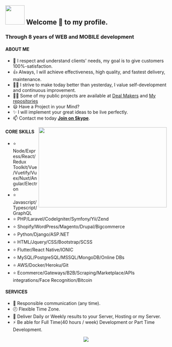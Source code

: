 ## <img height="60" width="60" src="https://media1.tenor.com/images/3ca4190df184f2329bb9f0bd06ea0cc2/tenor.gif?itemid=10604183" /> Welcome 🎉 to my profile.

### Through 8 years of WEB and MOBILE development
#### ABOUT ME

- 🚀 I respect and understand clients' needs, my goal is to give customers 100%-satisfaction.
- 👍 Always, I will achieve effectiveness, high quality, and fastest delivery, maintenance.
- 👨‍🎓 I strive to make today better than yesterday, I value self-development and continuous improvement.
- 👨‍💻 Some of my public projects are available at [Deal Makers](https://github.com/deal-makers) and [My repositories](https://github.com/devdreamsolution?tab=repositories&q=&type=source&language=&sort=)
- 😃 Have a Project in your Mind?
- ✨ I will implement your great ideas to be live perfectly.
- 📫 Contact me today **[Join on Skype](https://join.skype.com/invite/kz16eAu91s8Y)**.

<img align="right" height="250" width="400" src="https://media3.giphy.com/media/p4NLw3I4U0idi/giphy.gif?cid=ecf05e47u651twctsezhzbsw8myzchukcjxu7oeakq3ujf17&rid=giphy.gif" />

#### CORE SKILLS
- ⭐ Node/Express/React/Redux Toolkit/Vue/Vuetify/Vuex/Nuxt/Angular/Electron
- ⭐ Javascript/Typescript/GraphQL
- ⭐ PHP/Laravel/CodeIgniter/Symfony/Yii/Zend
- ⭐ Shopify/WordPress/Magento/Drupal/Bigcommerce
- ⭐ Python/Django/ASP.NET
- ⭐ HTML/Jquery/CSS/Bootstrap/SCSS
- ⭐ Flutter/React Native/IONIC
- ⭐ MySQL/PostgreSQL/MSSQL/MongoDB/Online DBs
- ⭐ AWS/Docker/Heroku/Git
- ⭐ Ecommerce/Gateways/B2B/Scraping/Marketplace/APIs integrations/Face Recognition/Bitcoin
#### SERVICES
- 💬 Responsible communication (any time).
- 🕗 Flexible Time Zone.
- 🚚 Deliver Daily or Weekly results to your Server, Hosting or my Server.
- ⚡ Be able for Full Time(40 hours / week) Development or Part Time Development.

<p align="center">
    <img src="https://github-profile-trophy.vercel.app/?username=devdreamsolution&column=7&theme=onedark"/>
</p>
